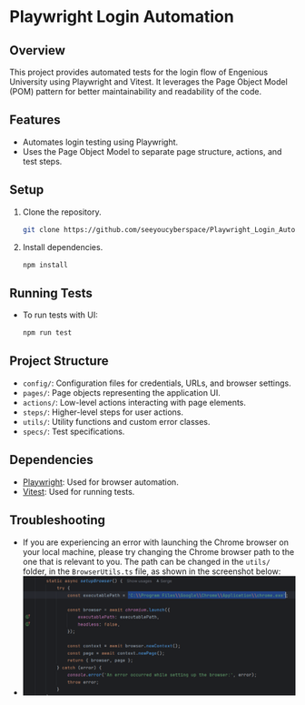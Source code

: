 # Playwright Login Automation

## Overview
This project provides automated tests for the login flow of Engenious University using Playwright and Vitest. It leverages the Page Object Model (POM) pattern for better maintainability and readability of the code.

## Features
- Automates login testing using Playwright.
- Uses the Page Object Model to separate page structure, actions, and test steps.

## Setup
1. Clone the repository.
   ```bash
   git clone https://github.com/seeyoucyberspace/Playwright_Login_Automation.git
   ```
2. Install dependencies.
   ```bash
   npm install
   ```

## Running Tests
- To run tests with UI:
  ```bash
  npm run test
  ```

## Project Structure
- `config/`: Configuration files for credentials, URLs, and browser settings.
- `pages/`: Page objects representing the application UI.
- `actions/`: Low-level actions interacting with page elements.
- `steps/`: Higher-level steps for user actions.
- `utils/`: Utility functions and custom error classes.
- `specs/`: Test specifications.

## Dependencies
- [Playwright](https://playwright.dev/): Used for browser automation.
- [Vitest](https://vitest.dev/): Used for running tests.

## Troubleshooting
- If you are experiencing an error with launching the Chrome browser on your local machine, please try changing the Chrome browser path to the one that is relevant to you.
  The path can be changed in the `utils/` folder, in the `BrowserUtils.ts` file, as shown in the screenshot below:
- ![img.png](img.png)
